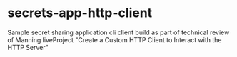 # secrets-app-http-client
Sample secret sharing application cli client build as part of technical review of Manning liveProject "Create a Custom HTTP Client to Interact with the HTTP Server"
